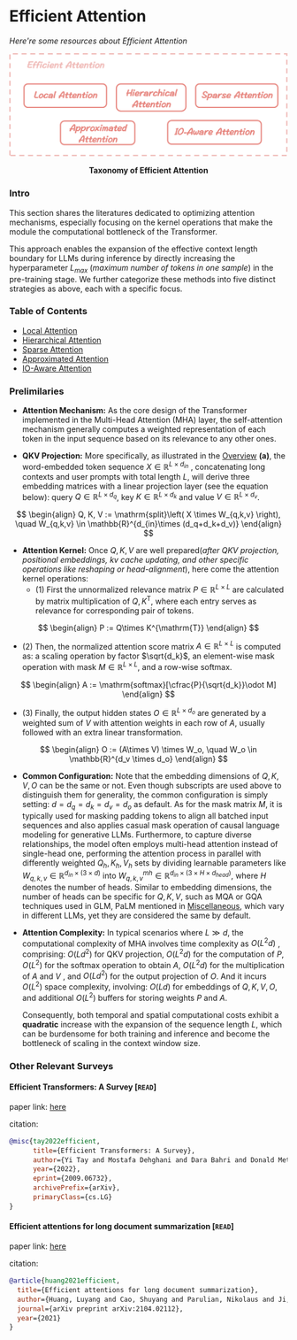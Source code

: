 # Efficient Attention
*Here're some resources about Efficient Attention*

<p align="center">
    <img src="../imgs/efficient_attn.png" width="900"></img>
    <p align="center">
        <strong>Taxonomy of Efficient Attention</strong>
    </p>
</p>

### Intro

This section shares the literatures dedicated to optimizing attention mechanisms, especially focusing on the kernel operations that make the module the computational bottleneck of the Transformer.

This approach enables the expansion of the effective context length boundary for LLMs during inference by directly increasing the hyperparameter $L_{max}$ (*maximum number of tokens in one sample*) in the pre-training stage. We further categorize these methods into five distinct strategies as above, each with a specific focus.



### Table of Contents
* [Local Attention](./efficient_attn_sec/local_attn.md)
* [Hierarchical Attention](./efficient_attn_sec/hierarchical_attn.md)
* [Sparse Attention](./efficient_attn_sec/sparse_attn.md)
* [Approximated Attention](./efficient_attn_sec/approx_attn.md)
* [IO-Aware Attention](./efficient_attn_sec/ioaware_attn.md)


### Prelimilaries

* **Attention Mechanism:** As the core design of the Transformer implemented in the Multi-Head Attention (MHA) layer, the self-attention mechanism generally computes a weighted representation of each token in the input sequence based on its relevance to any other ones.

* **QKV Projection:** More specifically, as illustrated in the [Overview](../imgs/overview_with_caption.png) $\mathbf{(a)}$, the word-embedded token sequence $X \in \mathbb{R}^{L\times d_{in}}$ , concatenating long contexts and user prompts with total length $L$, will derive three embedding matrices with a linear projection layer (see the equation below): query $Q \in \mathbb{R}^{L\times d_q}$, key $K \in \mathbb{R}^{L\times d_k}$ and value $V \in \mathbb{R}^{L\times d_v}$.

$$
\begin{align}
    Q, K, V := \mathrm{split}\left( X \times W_{q,k,v} \right), \quad W_{q,k,v} \in \mathbb{R}^{d_{in}\times (d_q+d_k+d_v)}
\end{align}
$$

* **Attention Kernel:** Once $Q,K,V$ are well prepared(*after QKV projection, positional embeddings, kv cache updating, and other specific operations like reshaping or head-alignment*), here come the attention kernel operations: 
  * (1) First the unnormalized relevance matrix $P \in \mathbb{R}^{L\times L}$ are calculated by matrix multiplication of $Q, K^{\mathrm{T}}$, where each entry serves as relevance for corresponding pair of tokens.

$$
\begin{align}
    P := Q\times K^{\mathrm{T}}
\end{align}
$$

  * (2) Then, the normalized attention score matrix $A \in \mathbb{R}^{L\times L}$ is computed as: a scaling operation by factor $\sqrt{d_k}$, an element-wise mask operation with mask $M \in \mathbb{R}^{L\times L}$, and a row-wise softmax.

$$
\begin{align}
    A := \mathrm{softmax}[\cfrac{P}{\sqrt{d_k}}\odot M]
\end{align}
$$

  * (3) Finally, the output hidden states $O \in \mathbb{R}^{L\times d_o}$ are generated by a weighted sum of $V$ with attention weights in each row of $A$, usually followed with an extra linear transformation.

$$
\begin{align}
    O := (A\times V) \times W_o, \quad W_o \in \mathbb{R}^{d_v \times d_o} 
\end{align}
$$

* **Common Configuration:** Note that the embedding dimensions of $Q, K, V, O$ can be the same or not. Even though subscripts are used above to distinguish them for generality, the common configuration is simply setting: $d = d_q = d_k = d_v = d_o$ as default. As for the mask matrix $M$, it is typically used for masking padding tokens to align all batched input sequences and also applies casual mask operation of causal language modeling for generative LLMs. Furthermore, to capture diverse relationships, the model often employs multi-head attention instead of single-head one, performing the attention process in parallel with differently weighted $Q_h, K_h, V_h$ sets by dividing learnable parameters like $W_{q,k,v} \in \mathbb{R}^{d_{in}\times (3\times d)}$ into $W_{q,k,v}^{mh} \in \mathbb{R}^{d_{in}\times (3\times H\times d_{head})}$, where $H$ denotes the number of heads. Similar to embedding dimensions, the number of heads can be specific for $Q, K, V$, such as MQA or GQA techniques used in GLM, PaLM mentioned in [Miscellaneous](./miscellaneous.md), which vary in different LLMs, yet they are considered the same by default.

* **Attention Complexity:** In typical scenarios where $L \gg d$, the computational complexity of MHA involves time complexity as $O(L^2 d)$ , comprising: $O(Ld^2)$ for QKV projection, $O(L^2d)$ for the computation of $P$, $O(L^2)$ for the softmax operation to obtain $A$, $O(L^2d)$ for the multiplication of $A$ and $V$ , and $O(Ld^2)$ for the output projection of $O$. And it incurs $O(L^2)$ space complexity, involving: $O(Ld)$ for embeddings of $Q, K, V, O$, and additional $O(L^2)$ buffers for storing weights $P$ and $A$. 


    Consequently, both temporal and spatial computational costs exhibit a **quadratic** increase with the expansion of the sequence length $L$, which can be burdensome for both training and inference and become the bottleneck of scaling in the context window size. 


### Other Relevant Surveys


#### Efficient Transformers: A Survey [`READ`]

paper link: [here](https://arxiv.org/pdf/2009.06732.pdf)

citation: 
```bibtex
@misc{tay2022efficient,
      title={Efficient Transformers: A Survey}, 
      author={Yi Tay and Mostafa Dehghani and Dara Bahri and Donald Metzler},
      year={2022},
      eprint={2009.06732},
      archivePrefix={arXiv},
      primaryClass={cs.LG}
}
```


#### Efficient attentions for long document summarization [`READ`]

paper link: [here](https://arxiv.org/pdf/2104.02112)

citation: 
```bibtex
@article{huang2021efficient,
  title={Efficient attentions for long document summarization},
  author={Huang, Luyang and Cao, Shuyang and Parulian, Nikolaus and Ji, Heng and Wang, Lu},
  journal={arXiv preprint arXiv:2104.02112},
  year={2021}
}
```
    





